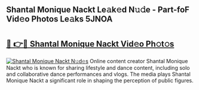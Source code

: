 ## Shantal Monique Nackt Le𝚊k𝚎d N𝚞𝚍e - Part-foF Vid𝚎o Photos Le𝚊ks 5JNOA

# <h2><a href="http://fb51ire.evod.top/?m=Shantal+Monique+Nackt">🔗 👉🔴 Shantal Monique Nackt Vid𝚎o Ph𝚘t𝚘s</a></h2>

[![Shantal Monique Nackt N𝚞d𝚎s](https://i.imgur.com/8V9OHl7.gif)](http://fb51ire.evod.top/?m=Shantal+Monique+Nackt)
Online content creator Shantal Monique Nackt who is known for sharing lifestyle and dance content, including solo and collaborative dance performances and vlogs. The media plays Shantal Monique Nackt a significant role in shaping the perception of public figures. 
